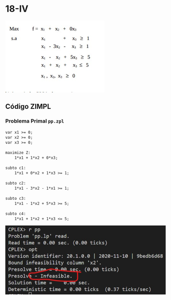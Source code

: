 # 18-IV

![image](resources/ex.jpg)

## Código ZIMPL

### Problema Primal `pp.zpl`

    var x1 >= 0;
    var x2 >= 0;
    var x3 >= 0;

    maximize Z:
        1*x1 + 1*x2 + 0*x3;

    subto c1:
        1*x1 + 0*x2 + 1*x3 >= 1;

    subto c2:
        1*x1 - 3*x2 - 1*x1 >= 1;

    subto c3:
        1*x1 - 1*x2 + 5*x3 >= 5;

    subto c4:
        1*x1 + 1*x2 + 1*x3 <= 5;

![image](resources/sol.jpg)
